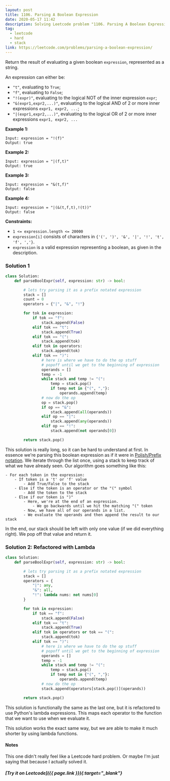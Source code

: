 ```yaml
---
layout: post
title: 1106. Parsing A Boolean Expression
date: 2020-05-17 11:42
description: Solving Leetcode problem "1106. Parsing A Boolean Expression"
tag:
  - leetcode
  - hard
  - stack
link: https://leetcode.com/problems/parsing-a-boolean-expression/
---
```


Return the result of evaluating a given boolean `expression`, represented as a string.

An expression can either be:

- `"t"`, evaluating to `True`;
- `"f"`, evaluating to `False`;
- `"!(expr)"`, evaluating to the logical NOT of the inner expression `expr`;
- `"&(expr1,expr2,...)"`, evaluating to the logical AND of 2 or more inner expressions `expr1, expr2, ...`;
- `"|(expr1,expr2,...)"`, evaluating to the logical OR of 2 or more inner expressions `expr1, expr2, ...`



**Example 1:**

```
Input: expression = "!(f)"
Output: true
```

**Example 2:**

```
Input: expression = "|(f,t)"
Output: true
```

**Example 3:**

```
Input: expression = "&(t,f)"
Output: false
```

**Example 4:**

```
Input: expression = "|(&(t,f,t),!(t))"
Output: false
```



**Constraints:**

- `1 <= expression.length <= 20000`
- `expression[i]` consists of characters in `{'(', ')', '&', '|', '!', 't', 'f', ','}`.
- `expression` is a valid expression representing a boolean, as given in the description.



### Solution 1

```python
class Solution:
    def parseBoolExpr(self, expression: str) -> bool:

        # lets try parsing it as a prefix notated expression
        stack = []
        count = 0
        operators = {"|", "&", "!"}

        for tok in expression:
            if tok == "f":
                stack.append(False)
            elif tok == "t":
                stack.append(True)
            elif tok == "(":
                stack.append(tok)
            elif tok in operators:
                stack.append(tok)
            elif tok == ")":
                # here is where we have to do the op stuff
                # popoff until we get to the beginning of expression
                operands = []
                temp = -1
                while stack and temp != "(":
                    temp = stack.pop()
                    if temp not in {"(", ","}:
                        operands.append(temp)
                # now do the op
                op = stack.pop()
                if op == "&":
                    stack.append(all(operands))
                elif op == "|":
                    stack.append(any(operands))
                elif op == "!":
                    stack.append(not operands[0])

        return stack.pop()
```



This solution is really long, so it can be hard to understand at first. In essence we're parsing this boolean expression as if it were in [Polish/Prefix notation](https://wiki.c2.com/?PolishNotation). We iterate through the list once, using a stack to keep track of what we have already seen. Our algorithm goes something like this:

```
- For each token in the expression:
    - If token is a 't' or 'f' value
        - Add True/False to the stack
    - Else if the token is an operator or the "(" symbol
        - Add the token to the stack
    - Else if our token is ")"
        - Here, we're at the end of an expression.
            - We go backwards until we hit the matching "(" token
        - Now, we have all of our operands in a list.
        - We evaluate the operands and then append the result to our stack
```

In the end, our stack should be left with only one value (if we did everything right). We pop off that value and return it.



### Solution 2: Refactored with Lambda

```python
class Solution:
    def parseBoolExpr(self, expression: str) -> bool:

        # lets try parsing it as a prefix notated expression
        stack = []
        operators = {
            "|": any,
            "&": all,
            "!": lambda nums: not nums[0]
        }

        for tok in expression:
            if tok == "f":
                stack.append(False)
            elif tok == "t":
                stack.append(True)
            elif tok in operators or tok == "(":
                stack.append(tok)
            elif tok == ")":
                # here is where we have to do the op stuff
                # popoff until we get to the beginning of expression
                operands = []
                temp = -1
                while stack and temp != "(":
                    temp = stack.pop()
                    if temp not in {"(", ","}:
                        operands.append(temp)
                # now do the op
                stack.append(operators[stack.pop()](operands))

        return stack.pop()
```



This solution is functionally the same as the last one, but it is refactored to use Python's lambda expressions. This maps each operator to the function that we want to use when we evaluate it.

This solution works the exact same way, but we are able to make it much shorter by using lambda functions.



#### Notes

This one didn't really feel like a Leetcode hard problem. Or maybe I'm just saying that because I actually solved it.



##### [Try it on Leetcode]({{ page.link }}){:target="_blank"}
